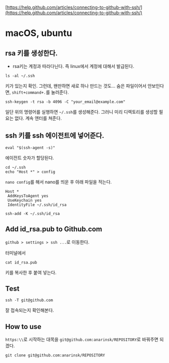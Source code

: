 [https://help.github.com/articles/connecting-to-github-with-ssh/](https://help.github.com/articles/connecting-to-github-with-ssh/)

# macOS, ubuntu  

## rsa 키를 생성한다. 

* rsa키는 계정과 따라다닌다. 즉 linux에서 계정에 대해서 발급된다. 

```{}
ls -al ~/.ssh
```

키가 있는지 확인. 그런데, 왠만하면 새로 하나 만드는 것도... 숨은 파일이어서 안보인다면, `shift+command+.`를 눌러준다. 

```{}
ssh-keygen -t rsa -b 4096 -C "your_email@example.com"
```

일단 위의 명령어를 실행하면 `~/.ssh`를 생성해준다. 그러니 미리 디렉토리를 생성할 필요는 없다. 
계속 엔터를 쳐준다. 

## ssh 키를 ssh 에이전트에 넣어준다. 

```{}
eval "$(ssh-agent -s)"
```

에이전트 숫자가 할당된다. 

```{}
cd ~/.ssh
echo "Host *" > config
```

`nano config`를 해서 nano를 띄운 후 아래 파일을 적는다. 

```{}
Host *
 AddKeysToAgent yes
 UseKeychain yes
 IdentityFile ~/.ssh/id_rsa
```

```{}
ssh-add -K ~/.ssh/id_rsa
```

## Add id_rsa.pub to Github.com 

`github > settings > ssh ...`로 이동한다. 

터미널에서 

```{}
cat id_rsa.pub
``` 

키를 복사한 후 붙여 넣는다. 

## Test 

```{}
ssh -T git@github.com
```

잘 접속되는지 확인해본다. 

## How to use 

`https:\\`로 시작하는 대목을 `git@github.com:anarinsk/REPOSITORY`로 바꿔주면 되겠다. 

```{}
git clone git@github.com:anarinsk/REPOSITORY
```

